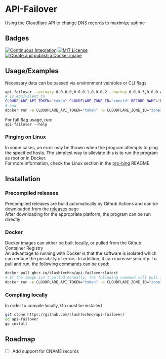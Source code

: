 
# API-Failover  
Using the Cloudflare API to change DNS records to maximize uptime
## Badges  
[![Continuous Integration](https://github.com/slashtechno/api-failover/actions/workflows/ci.yml/badge.svg)](https://github.com/slashtechno/api-failover/actions/workflows/ci.yml) [![MIT License](https://img.shields.io/badge/License-MIT-green.svg)](https://choosealicense.com/licenses/mit/) [![Create and publish a Docker image](https://github.com/slashtechno/api-failover/actions/workflows/build-Docker-image.yml/badge.svg)](https://github.com/slashtechno/api-failover/actions/workflows/build-Docker-image.yml)  
## Usage/Examples  
Necessary data can be passed via environment vairables or CLI flags  
```bash
api-failover --primary 0.0.0.0,0.0.0.1,0.0.0.2 --backup 0.0.0.3,0.0.0.4,0.0.0.5 --cloudflareapitoken token --cloudflarezoneid CLOUDFLAREZONEID --recordname RECORDNAME
# Is equivalent to 
CLOUDFLARE_API_TOKEN="token" CLOUDFLARE_ZONE_ID="zoneid" RECORD_NAME="RECORDNAME" PRIMARY_IPs="0.0.0.0,0.0.0.1,0.0.0.2" BACKUP_IPs="0.0.0.3,0.0.0.4,0.0.0.5" api-failover
# and
docker run -e CLOUDFLARE_API_TOKEN="token" -e CLOUDFLARE_ZONE_ID="zoneid" -e RECORD_NAME="RECORDNAME" -e PRIMARY_IPs="0.0.0.0,0.0.0.1,0.0.0.2" -e BACKUP_IPs="0.0.0.3,0.0.0.4,0.0.0.5" -it --rm ghcr.io/slashtechno/api-failover
```  
For full flag usage, run:   
`api-failover --help`  
### Pinging on Linux  
In some cases, an error may be thrown when the program attempts to ping the specified hosts. The simplest way to alleviate this is to run the program as root or in Docker.  
For more information, check the Linux section in the  [pro-bing](https://github.com/prometheus-community/pro-bing#linux) README
## Installation  
### Precompiled releases   
Precompiled releases are build automatically by Github Actions and can be downloaded from the [releases](https://github.com/slashtechno/api-failover/releases) page  
After downloading for the appropriate platform, the program can be run directly  
### Docker  
Docker images can either be built locally, or pulled from the Github Container Registry  
An advantage to running with Docker is that the software is isolated which can reduce the possiblity of errors. In addition, it can increase security.
To pull and run, the following commands can be used:
```bash
docker pull ghcr.io/slashtechno/api-failover:latest 
# If the image isn't pulled manually, the following command will pull it automatically before running
docker run -e CLOUDFLARE_API_TOKEN="token" -e CLOUDFLARE_ZONE_ID="zoneid" -e RECORD_NAME="RECORDNAME" -e PRIMARY_IPs="0.0.0.0,0.0.0.1,0.0.0.2" -e BACKUP_IPs="0.0.0.3,0.0.0.4,0.0.0.5" -it --rm ghcr.io/slashtechno/api-failover
```  
### Compiling locally  
In order to compile locally, Go must be installed  
```bash
git clone https://github.com/slashtechno/api-failover/
cd api-failover
go install
```
## Roadmap  
- [ ] Add support for CNAME records  